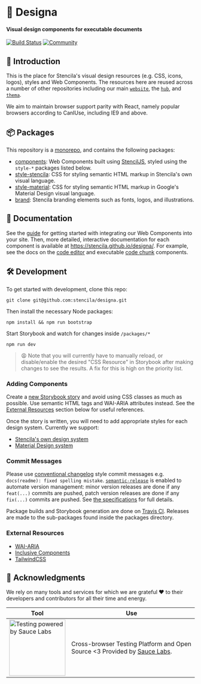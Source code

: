 # 📐 Designa

#### Visual design components for executable documents

[![Build Status](https://github.com/stencila/designa/workflows/Build%20and%20Publish%20packages/badge.svg?branch=master)](https://github.com/stencila/designa/actions?query=workflow%3A%22Build+and+Publish+packages%22)
[![Community](https://img.shields.io/badge/join-community-green.svg)](https://discord.gg/uFtQtk9)

## 👋 Introduction

This is the place for Stencila's visual design resources (e.g. CSS, icons,
logos), styles and Web Components. The resources here are reused across a number of
other repositories including our main [`website`](https://github.com/stencila/website), the
[`hub`](https://github.com/stencila/hub), and [`thema`](https://github.com/stencila/thema).

We aim to maintain browser support parity with React, namely popular browsers
according to CanIUse, including IE9 and above.

## 📦 Packages

This repository is a [monorepo](https://en.wikipedia.org/wiki/Monorepo), and contains the following packages:

- [components](./packages/components): Web Components built using [StencilJS](https://stenciljs.com), styled using the `style-*` packages listed below.
- [style-stencila](./packages/style-stencila): CSS for styling semantic HTML markup in Stencila's own visual language.
- [style-material](./packages/style-material): CSS for styling semantic HTML markup in Google's Material Design visual language.
- [brand](./packages/brand): Stencila branding elements such as fonts, logos, and illustrations.

## 📜 Documentation

See the [guide](./packages/components) for getting started with integrating our Web Components into your site. Then, more detailed, interactive documentation for each component is available at https://stencila.github.io/designa/. For example, see the docs on the [code editor](https://stencila.github.io/designa/?path=/docs/atoms-editor-) and executable [code chunk](https://stencila.github.io/designa/?path=/docs/schema-nodes-code-chunk) components.

## 🛠 Development

To get started with development, clone this repo:

`git clone git@github.com:stencila/designa.git`

Then install the necessary Node packages:

`npm install && npm run bootstrap`

Start Storybook and watch for changes inside `/packages/*`

`npm run dev`

> 😩 Note that you will currently have to manually reload, or disable/enable the desired "CSS Resource" in Storybook after making changes to see the results. A fix for this is high on the priority list.

### Adding Components

Create a [new Storybook story](https://storybook.js.org/docs/basics/writing-stories/)
and avoid using CSS classes as much as possible. Use semantic HTML tags and WAI-ARIA
attributes instead. See the [External Resources](#External-Resources) section
below for useful references.

Once the story is written, you will need to add appropriate styles for each design system.
Currently we support:

- [Stencila's own design system](./packages/style-stencila)
- [Material Design system](./packages/style-stencila)

### Commit Messages

Please use [conventional
changelog](https://github.com/conventional-changelog/conventional-changelog)
style commit messages e.g. `docs(readme): fixed spelling mistake`.
[`semantic-release`](https://github.com/semantic-release/semantic-release) is
enabled to automate version management: minor version releases are done if
any `feat(...)` commits are pushed, patch version releases are done if any
`fix(...)` commits are pushed. See [the
specifications](https://www.conventionalcommits.org/en/v1.0.0-beta.2/) for
full details.

Package builds and Storybook generation are done on [Travis
CI](https://travis-ci.org/stencila/designa). Releases are made to the sub-packages
found inside the packages directory.


### External Resources

- [WAI-ARIA](https://www.w3.org/TR/wai-aria-practices-1.1)
- [Inclusive Components](https://inclusive-components.design)
- [TailwindCSS](https://tailwindcss.com)

## 🙏 Acknowledgments

We rely on many tools and services for which we are grateful ❤ to their developers and contributors for all their time and energy.

| Tool                                                                                                                    | Use                                                                                                |
| ----------------------------------------------------------------------------------------------------------------------- | -------------------------------------------------------------------------------------------------- |
| <a href="Sauce Labs"><img src="./.github/PoweredBySauceLabs.svg" width="150" alt="Testing powered by Sauce Labs" /></a> | Cross-browser Testing Platform and Open Source <3 Provided by [Sauce Labs](https://saucelabs.com). |
